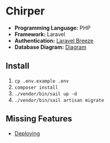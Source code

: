 # Chirper

- **Programming Language:** PHP
- **Framework:** Laravel
- **Authentication:** [Laravel Breeze](https://laravel.com/docs/starter-kits#laravel-breeze)
- **Database Diagram:** [Diagram](https://dbdiagram.io/d/6428ec725758ac5f1725ffdb)

## Install

1. `cp .env.example .env`
2. `composer install`
3. `./vendor/bin/sail up -d`
4. `./vendor/bin/sail artisan migrate`

## Missing Features

- [Deploying](https://bootcamp.laravel.com/deploying)
